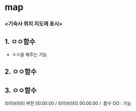 # map

### <기숙사 위치 지도에 표시>

## 1. ㅇㅇ함수
- ㅇㅇ을 해주는 기능
## 2. ㅇㅇ함수
## 3. ㅇㅇ함수


라이브러리 버전 00.00.00 / 라이브러리 00.00.00 / 
.함수 OO : 기능 
